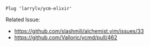 
```
Plug 'larrylv/ycm-elixir'
```

Related Issue:

* https://github.com/slashmili/alchemist.vim/issues/33
* https://github.com/Valloric/ycmd/pull/462

